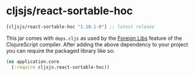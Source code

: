 # cljsjs/react-sortable-hoc

[](dependency)
```clojure
[cljsjs/react-sortable-hoc "1.10.1-0"] ;; latest release
```
[](/dependency)

This jar comes with `deps.cljs` as used by the [Foreign Libs][flibs] feature
of the ClojureScript compiler. After adding the above dependency to your project
you can require the packaged library like so:

```clojure
(ns application.core
  (:require cljsjs.react-sortable-hoc))
```

[flibs]: https://clojurescript.org/reference/packaging-foreign-deps